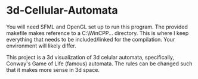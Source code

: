 # 3d-Cellular-Automata

You will need SFML and OpenGL set up to run this program. The provided makefile makes reference to a C:\WinCPP\... directory. This is where I keep everything that needs to be included/linked for the compilation. Your environment will likely differ.

This project is a 3d visualization of 3d celular automata, specifically, Conway's Game of Life (famous) automata. The rules can be changed such that it makes more sense in 3d space.

